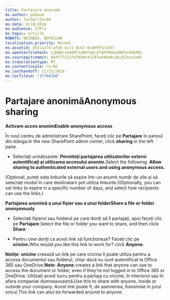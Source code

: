 ```yaml
---
title: Partajare anonimă
ms.author: pebaum
author: Techwriter40
ms.date: 9/18/2018
ms.audience: ITPro
ms.topic: article
ROBOTS: NOINDEX, NOFOLLOW
localization_priority: Normal
ms.assetid: d57ca274-af16-4cc1-8c67-8c499f5c1d37
ms.openlocfilehash: c2b06cc64d071a80fa6cafe0f066a3885e388d6b
ms.sourcegitcommit: b43f77221f47b50c41197a448a9c26c423ce1ad5
ms.translationtype: MT
ms.contentlocale: ro-RO
ms.lasthandoff: 11/15/2019
ms.locfileid: "37768308"
---
```

# <a name="anonymous-sharing"></a><span data-ttu-id="86e16-102">Partajare anonimă</span><span class="sxs-lookup"><span data-stu-id="86e16-102">Anonymous sharing</span></span>

 <span data-ttu-id="86e16-103">**Activare acces anonim**</span><span class="sxs-lookup"><span data-stu-id="86e16-103">**Enable anonymous access**</span></span>
  
<span data-ttu-id="86e16-104">În noul centru de administrare SharePoint, faceți clic pe **Partajare** în panoul din stânga.</span><span class="sxs-lookup"><span data-stu-id="86e16-104">In the new SharePoint admin center, click **sharing** in the left pane.</span></span> 
  
- <span data-ttu-id="86e16-105">Selectați următoarele: **Permiteți partajarea utilizatorilor externi autentificați și utilizarea accesului anonim.**</span><span class="sxs-lookup"><span data-stu-id="86e16-105">Select the following: **Allow sharing to authenticated external users and using anonymous access.**</span></span>
  
<span data-ttu-id="86e16-106">(Opțional, puteți seta linkurile să expire într-un anumit număr de zile și să selectați modul în care destinatarii pot utiliza linkurile.)</span><span class="sxs-lookup"><span data-stu-id="86e16-106">(Optionally, you can set links to expire in a specific number of days, and select how recipients can use the links.)</span></span>
    
 <span data-ttu-id="86e16-107">**Partajarea anonimă a unui fișier sau a unui folder**</span><span class="sxs-lookup"><span data-stu-id="86e16-107">**Share a file or folder anonymously**</span></span>
  
- <span data-ttu-id="86e16-108">Selectați fișierul sau folderul pe care doriți să îl partajați, apoi faceți clic pe **Partajare**.</span><span class="sxs-lookup"><span data-stu-id="86e16-108">Select the file or folder you want to share, and then click **Share**.</span></span> 
    
- <span data-ttu-id="86e16-109">Pentru cine doriți ca acest link să funcționeze? Faceți clic pe **oricine.**</span><span class="sxs-lookup"><span data-stu-id="86e16-109">Who would you like this link to work for? click **Anyone.**</span></span>
  
 <span data-ttu-id="86e16-110">**Notițe**: **oricine** creează un link pe care oricine îl poate utiliza pentru a accesa documentul sau folderul, chiar dacă nu sunt autentificat la Office 365 sau OneDrive.</span><span class="sxs-lookup"><span data-stu-id="86e16-110">**Note**: **Anyone** creates a link that anyone can use to access the document or folder, even if they're not logged in to Office 365 or OneDrive.</span></span> <span data-ttu-id="86e16-111">Utilizați acest lucru pentru a partaja cu oricine, în interiorul sau în afara companiei dumneavoastră.</span><span class="sxs-lookup"><span data-stu-id="86e16-111">Use this to share with anyone, inside or outside your company.</span></span> <span data-ttu-id="86e16-112">Acest link poate fi, de asemenea, transmise în jurul oricui.</span><span class="sxs-lookup"><span data-stu-id="86e16-112">This link can also be forwarded around to anyone.</span></span> 
    

